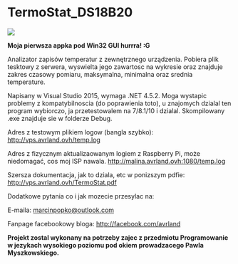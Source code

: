 # TermoStat_DS18B20

<img src="http://vps.avrland.ovh/obrazki/wykres_zaladowany.PNG"/>

<b> Moja pierwsza appka pod Win32 GUI hurrra! :G </b>

Analizator zapisów temperatur z zewnętrznego urządzenia. Pobiera plik tesktowy z serwera, wyswielta jego zawartosc na wykresie oraz znajduje zakres czasowy pomiaru, maksymalna, minimalna oraz srednia temperature. 

Napisany w Visual Studio 2015, wymaga .NET 4.5.2. Moga wystapic problemy z kompatybilnoscia (do poprawienia toto), u znajomych dzialal ten program wybiorczo, ja przetestowalem na 7/8.1/10 i dzialal. Skompilowany .exe znajduje sie w folderze Debug.

Adres z testowym plikiem logow (bangla szybko):
http://vps.avrland.ovh/temp.log

Adres z fizycznym aktualizaowanym logiem z Raspberry Pi, może niedomagać, cos moj ISP nawala.
http://malina.avrland.ovh:1080/temp.log

Szersza dokumentacja, jak to dziala, etc w ponizszym pdfie:
http://vps.avrland.ovh/TermoStat.pdf

Dodatkowe pytania co i jak mozecie przesylac na:

E-maila: marcinpopko@outlook.com

Fanpage facebookowy bloga: http://facebook.com/avrland


<b> Projekt zostal wykonany na potrzeby zajec z przedmiotu Programowanie w jezykach wysokiego poziomu pod okiem prowadzacego Pawla Myszkowskiego. </b>
